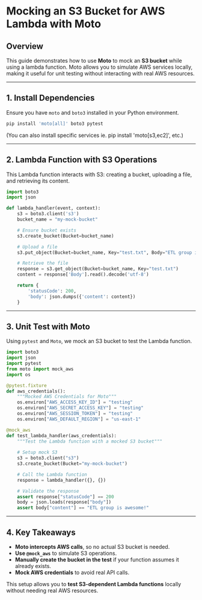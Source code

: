 # Mocking an S3 Bucket for AWS Lambda with Moto

## **Overview**
This guide demonstrates how to use **Moto** to mock an **S3 bucket** while using a lambda  function. Moto allows you to simulate AWS services locally, making it useful for unit testing without interacting with real AWS resources.

---

## **1. Install Dependencies**
Ensure you have `moto` and `boto3` installed in your Python environment.

```sh
pip install 'moto[all]' boto3 pytest
```
(You can also install specific services ie. pip install 'moto[s3,ec2]', etc.)

---

## **2. Lambda Function with S3 Operations**

This Lambda function interacts with S3: creating a bucket, uploading a file, and retrieving its content.

```python
import boto3
import json

def lambda_handler(event, context):
    s3 = boto3.client('s3')
    bucket_name = "my-mock-bucket"

    # Ensure bucket exists
    s3.create_bucket(Bucket=bucket_name)

    # Upload a file
    s3.put_object(Bucket=bucket_name, Key="test.txt", Body="ETL group is awesome!")

    # Retrieve the file
    response = s3.get_object(Bucket=bucket_name, Key="test.txt")
    content = response['Body'].read().decode('utf-8')

    return {
        'statusCode': 200,
        'body': json.dumps({'content': content})
    }
```

---

## **3. Unit Test with Moto**

Using `pytest` and `Moto`, we mock an S3 bucket to test the Lambda function.

```python
import boto3
import json
import pytest
from moto import mock_aws
import os

@pytest.fixture
def aws_credentials():
    """Mocked AWS Credentials for Moto"""
    os.environ["AWS_ACCESS_KEY_ID"] = "testing"
    os.environ["AWS_SECRET_ACCESS_KEY"] = "testing"
    os.environ["AWS_SESSION_TOKEN"] = "testing"
    os.environ["AWS_DEFAULT_REGION"] = "us-east-1"

@mock_aws
def test_lambda_handler(aws_credentials):
    """Test the Lambda function with a mocked S3 bucket"""
    
    # Setup mock S3
    s3 = boto3.client("s3")
    s3.create_bucket(Bucket="my-mock-bucket")

    # Call the Lambda function
    response = lambda_handler({}, {})

    # Validate the response
    assert response["statusCode"] == 200
    body = json.loads(response["body"])
    assert body["content"] == "ETL group is awesome!"
```

---

## **4. Key Takeaways**
- **Moto intercepts AWS calls**, so no actual S3 bucket is needed.
- **Use `@mock_aws`** to simulate S3 operations.
- **Manually create the bucket in the test** if your function assumes it already exists.
- **Mock AWS credentials** to avoid real API calls.

This setup allows you to **test S3-dependent Lambda functions** locally without needing real AWS resources.
